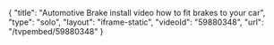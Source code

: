 {
    "title": "Automotive Brake install video how to fit brakes to your car",
    "type": "solo",
    "layout": "iframe-static",
    "videoId": "59880348",
    "url": "\/tvpembed\/59880348"
}